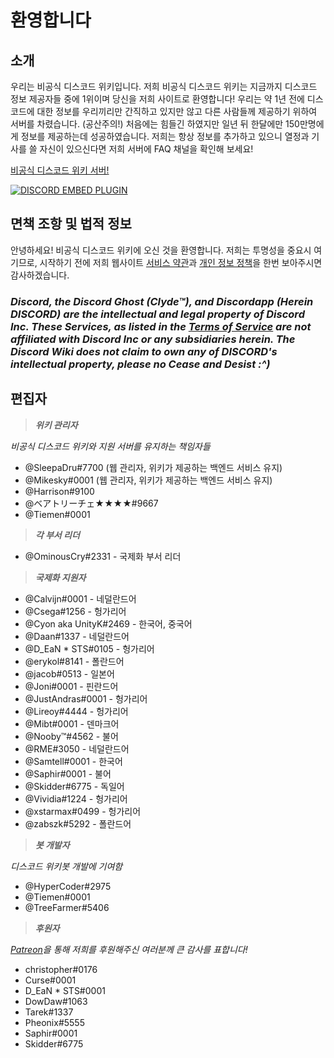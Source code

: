 <!-- TITLE: Korean - 홈 -->
<!-- SUBTITLE: 비공식 디스코드 위키에 오신 것을 환영합니다! -->

# 환영합니다
## 소개

우리는 비공식 디스코드 위키입니다. 저희 비공식 디스코드 위키는 지금까지 디스코드 정보 제공자들 중에 1위이며 당신을 저희 사이트로 환영합니다! 우리는 약 1년 전에 디스코드에 대한 정보를 우리끼리만 간직하고 있지만 않고 다른 사람들께 제공하기 위하여 서버를 차렸습니다. (공산주의!) 처음에는 힘들긴 하였지만 일년 뒤 한달에만 150만명에게 정보를 제공하는데 성공하였습니다. 저희는 항상 정보를 추가하고 있으니 열정과 기사를 쓸 자신이 있으신다면 저희 서버에 FAQ 채널을 확인해 보세요!

[비공식 디스코드 위키 서버!](https://discord.gg/s26rr5f)

<a href="https://discord.gg/s26rr5f">![DISCORD EMBED PLUGIN](https://discordapp.com/api/guilds/367460196148183040/widget.png?style=banner2)</a>

## 면책 조항 및 법적 정보
안녕하세요! 비공식 디스코드 위키에 오신 것을 환영합니다. 저희는 투명성을 중요시 여기므로, 시작하기 전에 저희 웹사이트 [서비스 약관](/terms)과 [개인 정보 정책](/privacy)을 한번 보아주시면 감사하겠습니다.

### ***Discord, the Discord Ghost (Clyde™), and Discordapp (Herein DISCORD) are the intellectual and legal property of Discord Inc. These Services, as listed in the [Terms of Service](/terms) are not affiliated with Discord Inc or any subsidiaries herein. The Discord Wiki does not claim to own any of DISCORD's intellectual property, please no Cease and Desist :^)***

## 편집자
> ***위키 관리자***

*비공식 디스코드 위키와 지원 서버를 유지하는 책임자들*
* @SleepaDru#7700 (웹 관리자, 위키가 제공하는 백엔드 서비스 유지)
* @Mikesky#0001 (웹 관리자, 위키가 제공하는 백엔드 서비스 유지)
* @Harrison#9100
* @ベアトリーチェ★★★★#9667
* @Tiemen#0001

>***각 부서 리더***

* @OminousCry#2331 - 국제화 부서 리더

> ***국제화 지원자***

* @Calvijn#0001 - 네덜란드어
* @Csega#1256 - 헝가리어
* @Cyon aka UnityK#2469 - 한국어, 중국어
* @Daan#1337 - 네덜란드어
* @D_EaN * STS#0105 - 헝가리어
* @erykol#8141 - 폴란드어
* @jacob#0513 - 일본어
* @Joni#0001 - 핀란드어
* @JustAndras#0001 - 헝가리어
* @Lireoy#4444 - 헝가리어
* @Mibt#0001 - 덴마크어
* @Nooby™#4562 - 불어
* @RME#3050 - 네덜란드어
* @Samtell#0001 - 한국어
* @Saphir#0001 - 불어
* @Skidder#6775 - 독일어
* @Vividia#1224 - 헝가리어
* @xstarmax#0499 - 헝가리어
* @zabszk#5292 - 폴란드어

> ***봇 개발자***

*디스코드 위키봇 개발에 기여함*
* @HyperCoder#2975
* @Tiemen#0001
* @TreeFarmer#5406

>***후원자***

*[Patreon](https://www.patreon.com/TheDiscordWiki)을 통해 저희를 후원해주신 여러분께 큰 감사를 표합니다!*

* christopher#0176
* Curse#0001
* D_EaN * STS#0001
* DowDaw#1063
* Tarek#1337
* Pheonix#5555
* Saphir#0001
* Skidder#6775